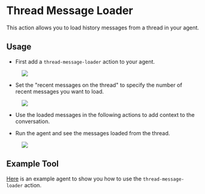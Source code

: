 # Thread Message Loader

This action allows you to load history messages from a thread in your agent.

## Usage

* First add a `thread-message-loader` action to your agent.

<figure>
  <img src="../../../../images/thread-1.png" />
</figure>

* Set the "recent messages on the thread" to specify the number of recent messages you want to load.

<figure>
  <img src="../../../../images/thread-2.png" />
</figure>

* Use the loaded messages in the following actions to add context to the conversation.

* Run the agent and see the messages loaded from the thread.

<figure>
  <img src="../../../../images/thread-3.png" />
</figure>

## Example Tool

[Here](https://rebyte.ai/p/21b2295005587a5375d8/callable/c6b378f9c462ebbe60a8/editor) is an example agent to show you how to use the `thread-message-loader` action.